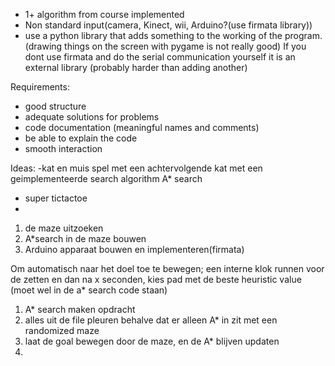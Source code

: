 - 1+ algorithm from course implemented
- Non standard input(camera, Kinect, wii, Arduino?(use firmata library))
- use a python library that adds something to the working of the program. (drawing things on the screen with pygame is not really good) If you dont use firmata and do the serial communication yourself it is an external library (probably harder than adding another)

Requirements:
- good structure
- adequate solutions for problems
- code documentation (meaningful names and comments)
- be able to explain the code
- smooth interaction


Ideas:
-kat en muis spel met een achtervolgende kat met een geimplementeerde search algorithm A* search
- super tictactoe
- 

1. de maze uitzoeken
2. A*search in de maze bouwen
3. Arduino apparaat bouwen en implementeren(firmata)


Om automatisch naar het doel toe te bewegen; een interne klok runnen voor de zetten en dan na x seconden, kies pad met de beste heuristic value (moet wel in de a* search code staan) 


1. A* search maken opdracht
2. alles uit de file pleuren behalve dat er alleen A* in zit met een randomized maze
3. laat de goal bewegen door de maze, en de A* blijven updaten
4. 
